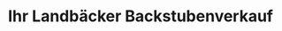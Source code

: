 ---
title: "Ihr Landbäcker Backstubenverkauf"
url: /stendal/ihr-landbaecker-backstubenverkauf/
shop: Bäckerei
---
